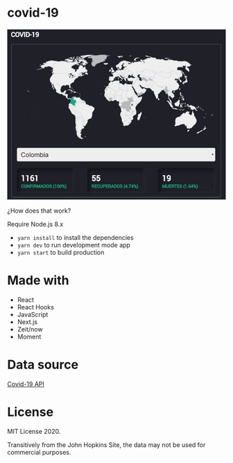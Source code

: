 # covid-19

![Covid-19](./covid-19.jpg)

¿How does that work?

Require Node.js 8.x

* `yarn install` to install the dependencies
* `yarn dev` to run development mode app
* `yarn start` to build production

# Made with
* React
* React Hooks
* JavaScript
* Next.js
* Zeit/now
* Moment

# Data source
[Covid-19 API](https://github.com/mathdroid/covid-19-api)

# License

MIT License 2020.

Transitively from the John Hopkins Site, the data may not be used for commercial purposes.
